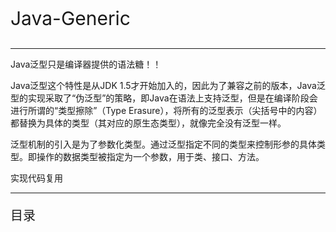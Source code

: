 <p style="font-size:30px;">Java-Generic</p>

---

Java泛型只是编译器提供的语法糖！！

Java泛型这个特性是从JDK 1.5才开始加入的，因此为了兼容之前的版本，Java泛型的实现采取了“伪泛型”的策略，即Java在语法上支持泛型，但是在编译阶段会进行所谓的“类型擦除”（Type Erasure），将所有的泛型表示（尖括号中的内容）都替换为具体的类型（其对应的原生态类型），就像完全没有泛型一样。

泛型机制的引入是为了参数化类型。通过泛型指定不同的类型来控制形参的具体类型。即操作的数据类型被指定为一个参数，用于类、接口、方法。

实现代码复用

---


<p style="font-size:20px;">目录</p>

<!-- TOC -->


<!-- /TOC -->